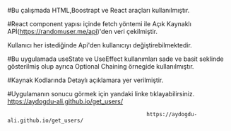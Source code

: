  
 
 #Bu çalışmada HTML,Boostrapt ve React araçları kullanılmıştır.

#React component yapısı içinde fetch yöntemi ile Açık Kaynaklı APİ(https://randomuser.me/api)'den veri çekilmiştir. 

Kullanıcı her istediğinde Api'den kullanıcıyı değiştirebilmektedir. 

#Bu uygulamada useState ve UseEffect kullanımları sade ve basit seklinde gösterilmiş olup ayrıca Optional Chaining örnegide kullanılmıştır.

#Kaynak Kodlarında Detaylı  açıklamara yer verilmiştir.

#Uygulamanın sonucu görmek için yandaki  linke tıklayabilirsiniz. https://aydogdu-ali.github.io/get_users/
 
 
 
 
                                                https://aydogdu-ali.github.io/get_users/
